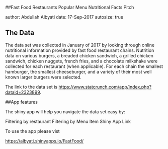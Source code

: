 ##Fast Food Restaurants Popular Menu Nutritional Facts Pitch

author: Abdullah Albyati date: 17-Sep-2017 autosize: true

## The Data

The data set was collected in January of 2017 by looking through online nutritional information provided by fast food restaurant chains. Nutrition data on various burgers, a breaded chicken sandwich, a grilled chicken sandwich, chicken nuggets, french fries, and a chocolate milkshake were collected for each restaurant (when applicable). For each chain the smallest hamburger, the smallest cheeseburger, and a variety of their most well known larger burgers were selected.

The link to the data set is https://www.statcrunch.com/app/index.php?dataid=2323899.

##App features

The shiny app will help you navigate the data set easy by:

Filtering by restaurant
Filtering by Menu Item
Shiny App Link

To use the app please vist

https://albyati.shinyapps.io/FastFood/

